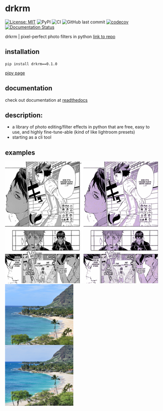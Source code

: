 # drkrm

[![License: MIT](https://img.shields.io/badge/license-MIT-green.svg)](https://github.com/ursulaott/COMS4995/blob/master/LICENSE)
![PyPI](https://img.shields.io/pypi/v/drkrm)
![CI](https://github.com/ursulaott/drkrm/workflows/CI/badge.svg)
![GitHub last commit](https://img.shields.io/github/last-commit/ursulaott/drkrm)
[![codecov](https://codecov.io/gh/ursulaott/drkrm/branch/master/graph/badge.svg?token=AKEGV74WVZ)](undefined)
[![Documentation Status](https://readthedocs.org/projects/drkrm/badge/?version=latest)](https://drkrm.readthedocs.io/en/latest/?badge=latest)

drkrm | pixel-perfect photo filters in python [link to repo](https://github.com/ursulaott/COMS4995)

## installation

`pip install drkrm==0.1.0`

[pipy page](https://pypi.org/project/drkrm/)


## documentation

check out documentation at [readthedocs](https://drkrm.readthedocs.io/en/latest/)

## description:
- a library of photo editing/filter effects in python that are free, easy to use, and highly fine-tune-able (kind of like lightroom presets)
- starting as a cli tool

## examples
<img src="examples/mangarecolor.png" alt="manga recolor" height="400" /> <img src="examples/beach.jpg" alt="normal photo editing" height="400" />
